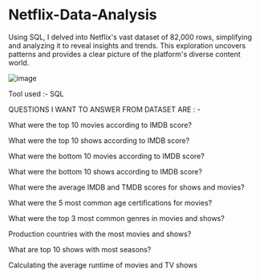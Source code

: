 # Netflix-Data-Analysis
Using SQL, I delved into Netflix's vast dataset of 82,000 rows, simplifying and analyzing it to reveal insights and trends. This exploration uncovers patterns and provides a clear picture of the platform's diverse content world.


![image](https://github.com/user-attachments/assets/f855f392-dd8e-488f-997a-3cb114907f74)


Tool used :- SQL

QUESTIONS I WANT TO ANSWER FROM DATASET ARE : -

What were the top 10 movies according to IMDB score?

What were the top 10 shows according to IMDB score?

What were the bottom 10 movies according to IMDB score?

What were the bottom 10 shows according to IMDB score?

What were the average IMDB and TMDB scores for shows and movies?

What were the 5 most common age certifications for movies?

What were the top 3 most common genres in movies and shows?

Production countries with the most movies and shows?

What are top 10 shows with most seasons?

Calculating the average runtime of movies and TV shows
